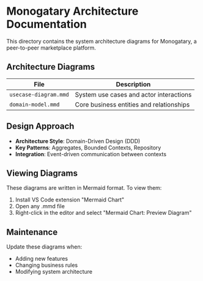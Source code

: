 # Monogatary Architecture Documentation

This directory contains the system architecture diagrams for Monogatary, a peer-to-peer marketplace platform.

## Architecture Diagrams

| File | Description |
|------|-------------|
| `usecase-diagram.mmd` | System use cases and actor interactions |
| `domain-model.mmd` | Core business entities and relationships |

## Design Approach

- **Architecture Style**: Domain-Driven Design (DDD)
- **Key Patterns**: Aggregates, Bounded Contexts, Repository
- **Integration**: Event-driven communication between contexts

## Viewing Diagrams

These diagrams are written in Mermaid format. To view them:
1. Install VS Code extension "Mermaid Chart"
2. Open any .mmd file
3. Right-click in the editor and select "Mermaid Chart: Preview Diagram"

## Maintenance

Update these diagrams when:
- Adding new features
- Changing business rules
- Modifying system architecture
